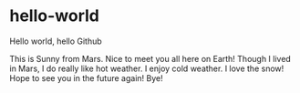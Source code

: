 # hello-world
Hello world, hello Github

This is Sunny from Mars. Nice to meet you all here on Earth!
Though I lived in Mars, I do really like hot weather. I enjoy cold weather. I love the snow!
Hope to see you in the future again!
Bye!
